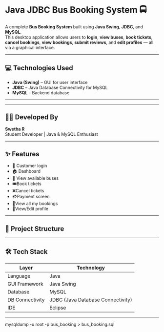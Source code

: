 # Java JDBC Bus Booking System 🚍

A complete **Bus Booking System** built using **Java Swing**, **JDBC**, and **MySQL**.  
This desktop application allows users to **login**, **view buses**, **book tickets**, **cancel bookings**, **view bookings**, **submit reviews**, and **edit profiles** — all via a graphical interface.

---

## 💻 Technologies Used
- **Java (Swing)** – GUI for user interface
- **JDBC** – Java Database Connectivity for MySQL
- **MySQL** – Backend database

---

---

## 👩‍💻 Developed By

**Swetha R**  
Student Developer | Java & MySQL Enthusiast  

---

## ✨ Features
- 🔐 Customer login
- 🏠 Dashboard
- 🚌 View available buses
- 🎟️Book tickets
- ❌Cancel tickets
- 💳Payment screen
-  📖View all my bookings
- 👤View/Edit profile
  

---

## 📂 Project Structure


---

## 🛠️ Tech Stack

| Layer              | Technology                  |
|--------------------|-----------------------------|
| Language           | Java                        |
| GUI Framework      | Java Swing                  |
| Database           | MySQL                       |
| DB Connectivity    | JDBC (Java Database Connectivity) |
| IDE                | Eclipse        |


---

mysqldump -u root -p bus_booking > bus_booking.sql




                  

